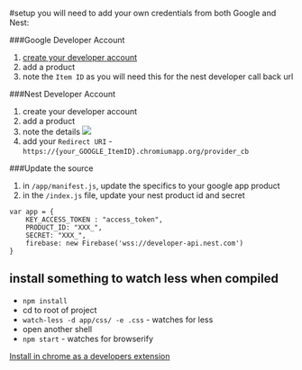 #setup
you will need to add your own credentials from both Google and Nest:

###Google Developer Account
1. [create your developer account](https://chrome.google.com/webstore/developer/dashboard)
2. add a product
3. note the `Item ID` as you will need this for the nest developer call back url

###Nest Developer Account

1. create your developer account
2. add a product
3. note the details
![](http://i.imgur.com/lR4Wju9l.png)
4. add your `Redirect URI` - `https://{your_GOOGLE_ItemID}.chromiumapp.org/provider_cb`

###Update the source

1. in `/app/manifest.js`, update the specifics to your google app product
1. in the `/index.js` file, update your nest product id and secret

```
var app = {
	KEY_ACCESS_TOKEN : "access_token",
	PRODUCT_ID: "XXX_",
	SECRET: "XXX_",
    firebase: new Firebase('wss://developer-api.nest.com')
}
```

## install something to watch less when compiled
* `npm install`
* cd to root of project
* `watch-less -d app/css/ -e .css` - watches for less
* open another shell
* `npm start` - watches for browserify

[Install in chrome as a developers extension](https://developer.chrome.com/extensions/getstarted#unpacked)
